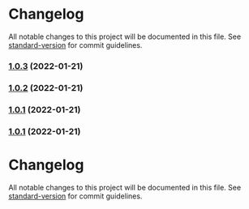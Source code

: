 # Changelog

All notable changes to this project will be documented in this file. See [standard-version](https://github.com/conventional-changelog/standard-version) for commit guidelines.

### [1.0.3](https://github.com/Codeh4ck/Keep3r-cli-Keep3rLiquidityManagerJob/compare/v1.0.2...v1.0.3) (2022-01-21)

### [1.0.2](https://github.com/Codeh4ck/Keep3r-cli-Keep3rLiquidityManagerJob/compare/v1.0.1...v1.0.2) (2022-01-21)

### [1.0.1](https://github.com/Codeh4ck/Keep3r-cli-Keep3rLiquidityManagerJob/compare/v1.0.0...v1.0.1) (2022-01-21)

### [1.0.1](https://github.com/Codeh4ck/Keep3r-cli-Keep3rLiquidityManagerJob/compare/v1.0.2...v1.0.1) (2022-01-21)

# Changelog

All notable changes to this project will be documented in this file. See [standard-version](https://github.com/conventional-changelog/standard-version) for commit guidelines.